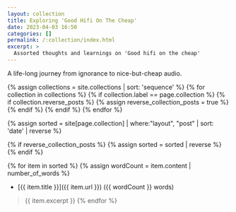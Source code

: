 ```yaml
---
layout: collection
title: Exploring 'Good Hifi On The Cheap'
date: 2023-04-03 16:50
categories: []
permalink: /:collection/index.html
excerpt: >
  Assorted thoughts and learnings on 'Good hifi on the cheap'
---
```


A life-long journey from ignorance to nice-but-cheap audio.

{% assign collections = site.collections | sort: 'sequence' %}
{% for collection in collections %}
  {% if collection.label == page.collection %}
    {% if collection.reverse_posts %}
      {% assign reverse_collection_posts = true %}
    {% endif %}
  {% endif %}
{% endfor %}

{% assign sorted = site[page.collection] | where:"layout", "post" | sort: 'date' | reverse %}

{% if reverse_collection_posts %}
  {% assign sorted = sorted | reverse %}
{% endif %}

{% for item in sorted %}
  {% assign wordCount = item.content | number_of_words %}
* [{{ item.title }}]({{ item.url }}) ({{ wordCount }} words)
> {{ item.excerpt }}
{% endfor %}
